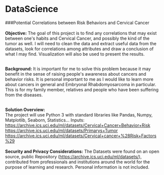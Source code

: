 # DataScience
###Potential Correlations between Risk Behaviors and Cervical Cancer</br></br>
<b>Objective:</b> The goal of this project is to find any correlations that may exist between one's habits and Cervical Cancer, and possibly the kind of the tumor as well. I will need to clean the data and extract useful data from the datasets, look for correlations among attributes and draw a conclusion of what I may find. Visualization will also be used to present the results.</br></br>

<b>Background:</b>
	It is important for me to solve this problem because it may benefit in the sense of raising people's awareness about cancers and behavior risks. It is personal important to me as I would like to learn more about cancers in general and Embryonal Rhabdomyosarcoma in particular. This is for my family member, relatives and people who have been suffering from the diseases.</br></br>

<b>Solution Overview:</b></br>
	The project will use Python 3 with standard libraries like Pandas, Numpy, Matplotlib, Seaborn, Statistics...
	Inputs: 	https://archive.ics.uci.edu/ml/datasets/Cervical+Cancer+Behavior+Risk
				https://archive.ics.uci.edu/ml/datasets/Primarys+Tumor
				https://archive.ics.uci.edu/ml/datasets/Cervical+cancer+%28Risk+Factors%29
</br></br>
<b>Security and Privacy Considerations:</b> The Datasets were found on an open source, public Repository (https://archive.ics.uci.edu/ml/datasets/), contributed from professionals and institutions around the world for the purpose of learning and research. Personal information is not included.
